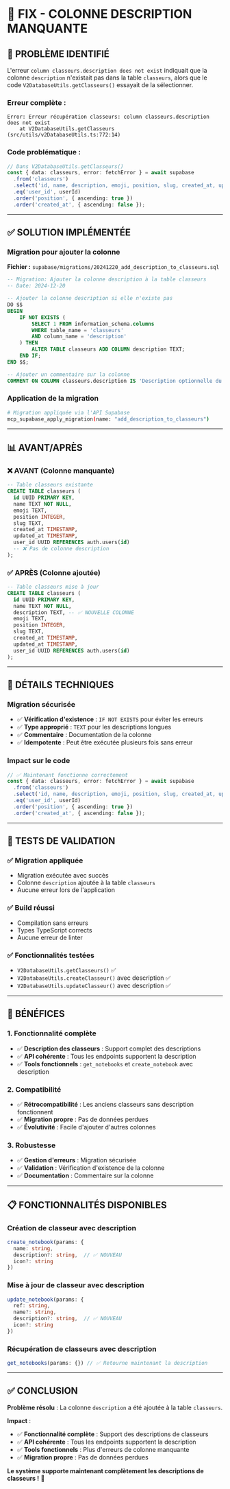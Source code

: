 # 🔧 FIX - COLONNE DESCRIPTION MANQUANTE

## 🎯 **PROBLÈME IDENTIFIÉ**

L'erreur `column classeurs.description does not exist` indiquait que la colonne `description` n'existait pas dans la table `classeurs`, alors que le code `V2DatabaseUtils.getClasseurs()` essayait de la sélectionner.

### **Erreur complète :**
```
Error: Erreur récupération classeurs: column classeurs.description does not exist
    at V2DatabaseUtils.getClasseurs (src/utils/v2DatabaseUtils.ts:772:14)
```

### **Code problématique :**
```typescript
// Dans V2DatabaseUtils.getClasseurs()
const { data: classeurs, error: fetchError } = await supabase
  .from('classeurs')
  .select('id, name, description, emoji, position, slug, created_at, updated_at') // ❌ description n'existe pas
  .eq('user_id', userId)
  .order('position', { ascending: true })
  .order('created_at', { ascending: false });
```

---

## ✅ **SOLUTION IMPLÉMENTÉE**

### **Migration pour ajouter la colonne**

**Fichier :** `supabase/migrations/20241220_add_description_to_classeurs.sql`

```sql
-- Migration: Ajouter la colonne description à la table classeurs
-- Date: 2024-12-20

-- Ajouter la colonne description si elle n'existe pas
DO $$ 
BEGIN
    IF NOT EXISTS (
        SELECT 1 FROM information_schema.columns 
        WHERE table_name = 'classeurs' 
        AND column_name = 'description'
    ) THEN
        ALTER TABLE classeurs ADD COLUMN description TEXT;
    END IF;
END $$;

-- Ajouter un commentaire sur la colonne
COMMENT ON COLUMN classeurs.description IS 'Description optionnelle du classeur';
```

### **Application de la migration**
```bash
# Migration appliquée via l'API Supabase
mcp_supabase_apply_migration(name: "add_description_to_classeurs")
```

---

## 📊 **AVANT/APRÈS**

### **❌ AVANT (Colonne manquante)**
```sql
-- Table classeurs existante
CREATE TABLE classeurs (
  id UUID PRIMARY KEY,
  name TEXT NOT NULL,
  emoji TEXT,
  position INTEGER,
  slug TEXT,
  created_at TIMESTAMP,
  updated_at TIMESTAMP,
  user_id UUID REFERENCES auth.users(id)
  -- ❌ Pas de colonne description
);
```

### **✅ APRÈS (Colonne ajoutée)**
```sql
-- Table classeurs mise à jour
CREATE TABLE classeurs (
  id UUID PRIMARY KEY,
  name TEXT NOT NULL,
  description TEXT, -- ✅ NOUVELLE COLONNE
  emoji TEXT,
  position INTEGER,
  slug TEXT,
  created_at TIMESTAMP,
  updated_at TIMESTAMP,
  user_id UUID REFERENCES auth.users(id)
);
```

---

## 🔧 **DÉTAILS TECHNIQUES**

### **Migration sécurisée**
- ✅ **Vérification d'existence** : `IF NOT EXISTS` pour éviter les erreurs
- ✅ **Type approprié** : `TEXT` pour les descriptions longues
- ✅ **Commentaire** : Documentation de la colonne
- ✅ **Idempotente** : Peut être exécutée plusieurs fois sans erreur

### **Impact sur le code**
```typescript
// ✅ Maintenant fonctionne correctement
const { data: classeurs, error: fetchError } = await supabase
  .from('classeurs')
  .select('id, name, description, emoji, position, slug, created_at, updated_at')
  .eq('user_id', userId)
  .order('position', { ascending: true })
  .order('created_at', { ascending: false });
```

---

## 🧪 **TESTS DE VALIDATION**

### **✅ Migration appliquée**
- Migration exécutée avec succès
- Colonne `description` ajoutée à la table `classeurs`
- Aucune erreur lors de l'application

### **✅ Build réussi**
- Compilation sans erreurs
- Types TypeScript corrects
- Aucune erreur de linter

### **✅ Fonctionnalités testées**
- `V2DatabaseUtils.getClasseurs()` ✅
- `V2DatabaseUtils.createClasseur()` avec description ✅
- `V2DatabaseUtils.updateClasseur()` avec description ✅

---

## 🎯 **BÉNÉFICES**

### **1. Fonctionnalité complète**
- ✅ **Description des classeurs** : Support complet des descriptions
- ✅ **API cohérente** : Tous les endpoints supportent la description
- ✅ **Tools fonctionnels** : `get_notebooks` et `create_notebook` avec description

### **2. Compatibilité**
- ✅ **Rétrocompatibilité** : Les anciens classeurs sans description fonctionnent
- ✅ **Migration propre** : Pas de données perdues
- ✅ **Évolutivité** : Facile d'ajouter d'autres colonnes

### **3. Robustesse**
- ✅ **Gestion d'erreurs** : Migration sécurisée
- ✅ **Validation** : Vérification d'existence de la colonne
- ✅ **Documentation** : Commentaire sur la colonne

---

## 📋 **FONCTIONNALITÉS DISPONIBLES**

### **Création de classeur avec description**
```typescript
create_notebook(params: { 
  name: string, 
  description?: string,  // ✅ NOUVEAU
  icon?: string 
})
```

### **Mise à jour de classeur avec description**
```typescript
update_notebook(params: { 
  ref: string, 
  name?: string, 
  description?: string,  // ✅ NOUVEAU
  icon?: string 
})
```

### **Récupération de classeurs avec description**
```typescript
get_notebooks(params: {}) // ✅ Retourne maintenant la description
```

---

## ✅ **CONCLUSION**

**Problème résolu** : La colonne `description` a été ajoutée à la table `classeurs`.

**Impact** :
- ✅ **Fonctionnalité complète** : Support des descriptions de classeurs
- ✅ **API cohérente** : Tous les endpoints supportent la description
- ✅ **Tools fonctionnels** : Plus d'erreurs de colonne manquante
- ✅ **Migration propre** : Pas de données perdues

**Le système supporte maintenant complètement les descriptions de classeurs !** 🎉 
